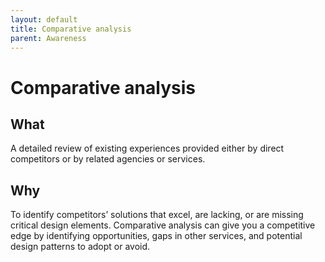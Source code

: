 ```yaml
---
layout: default
title: Comparative analysis
parent: Awareness
---
```


# Comparative analysis

## What
A detailed review of existing experiences provided either by direct competitors or by related agencies or services.

## Why
To identify competitors’ solutions that excel, are lacking, or are missing critical design elements. Comparative analysis can give you a competitive edge by identifying opportunities, gaps in other services, and potential design patterns to adopt or avoid.